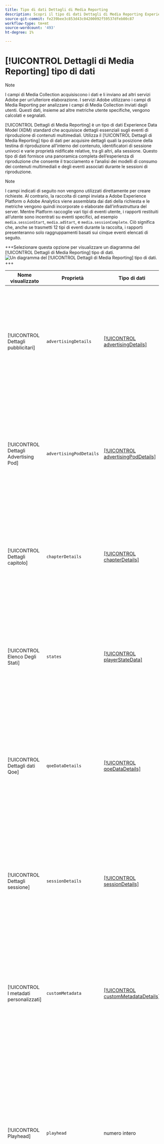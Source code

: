 ```yaml
---
title: Tipo di dati Dettagli di Media Reporting
description: Scopri il tipo di dati Dettagli di Media Reporting Experience Data Model (XDM).
source-git-commit: fe239bee3c853d43c04200092f59537dfeb00c87
workflow-type: tm+mt
source-wordcount: '493'
ht-degree: 1%

---
```


# [!UICONTROL Dettagli di Media Reporting] tipo di dati

>[!NOTE]
>
>I campi di Media Collection acquisiscono i dati e li inviano ad altri servizi Adobe per un’ulteriore elaborazione. I servizi Adobe utilizzano i campi di Media Reporting per analizzare i campi di Media Collection inviati dagli utenti. Questi dati, insieme ad altre metriche utente specifiche, vengono calcolati e segnalati.

[!UICONTROL Dettagli di Media Reporting] è un tipo di dati Experience Data Model (XDM) standard che acquisisce dettagli essenziali sugli eventi di riproduzione di contenuti multimediali. Utilizza il [!UICONTROL Dettagli di Media Reporting] tipo di dati per acquisire dettagli quali la posizione della testina di riproduzione all’interno del contenuto, identificatori di sessione univoci e varie proprietà nidificate relative, tra gli altri, alla sessione. Questo tipo di dati fornisce una panoramica completa dell’esperienza di riproduzione che consente il tracciamento e l’analisi dei modelli di consumo dei contenuti multimediali e degli eventi associati durante le sessioni di riproduzione.

>[!NOTE]
>
>I campi indicati di seguito non vengono utilizzati direttamente per creare richieste. Al contrario, la raccolta di campi inviata a Adobe Experience Platform o Adobe Analytics viene assemblata dai dati della richiesta e le metriche vengono quindi incorporate o elaborate dall’infrastruttura del server. Mentre Platform raccoglie vari tipi di eventi utente, i rapporti restituiti all’utente sono incentrati su eventi specifici, ad esempio `media.sessionStart`, `media.adStart`, e `media.sessionComplete`. Ciò significa che, anche se trasmetti 12 tipi di eventi durante la raccolta, i rapporti presenteranno solo raggruppamenti basati sui cinque eventi elencati di seguito.

+++Selezionare questa opzione per visualizzare un diagramma del [!UICONTROL Dettagli di Media Reporting] tipo di dati.
![Un diagramma del [!UICONTROL Dettagli di Media Reporting] tipo di dati.](../images/data-types/media-reporting-details.png)
+++

| Nome visualizzato | Proprietà | Tipo di dati | Descrizione |
| --------------------- | --------------- | --------- | ----------- |
| [!UICONTROL Dettagli pubblicitari] | `advertisingDetails` | [[!UICONTROL advertisingDetails]](./advertising-details-reporting.md) | Dettagli pubblicitari si riferiscono a informazioni specifiche relative alle attività pubblicitarie durante l’evento esperienza. Ciò include metadati di annunci, specifiche di targeting e metriche delle prestazioni. |
| [!UICONTROL Dettagli Advertising Pod] | `advertisingPodDetails` | [[!UICONTROL advertisingPodDetails]](./advertising-pod-details-reporting.md) | I dettagli di Advertising Pod contengono informazioni sui pod di annunci all’interno dell’evento esperienza. Fornisce informazioni approfondite sulla sequenza degli annunci, sui contenuti e sulle metriche di coinvolgimento. |
| [!UICONTROL Dettagli capitolo] | `chapterDetails` | [[!UICONTROL chapterDetails]](./chapter-details-reporting.md) | Dettagli capitolo acquisisce i dati relativi ai capitoli o alle parti segmentate del contenuto. Fornisce informazioni sui marcatori capitolo, le timeline e i metadati associati. |
| [!UICONTROL Elenco Degli Stati] | `states` | [[!UICONTROL playerStateData]](./player-state-data-reporting.md) | La proprietà States è un array che acquisisce vari stati durante l’evento esperienza. Questa proprietà fornisce dati sequenziali sulla riproduzione, sulle azioni dell’utente o sulle modifiche al contenuto. |
| [!UICONTROL Dettagli dati Qoe] | `qoeDataDetails` | [[!UICONTROL qoeDataDetails]](./qoe-data-details-reporting.md) | I dettagli dei dati QoE (Quality of Experience) acquisiscono metriche relative alle prestazioni e dati sull&#39;esperienza utente. Fornisce informazioni approfondite sulla qualità, la reattività e le interazioni degli utenti. |
| [!UICONTROL Dettagli sessione] | `sessionDetails` | [[!UICONTROL sessionDetails]](./session-details-reporting.md) | I dettagli della sessione includono informazioni complete associate all’evento esperienza, che offrono informazioni approfondite sulle interazioni degli utenti, sulla durata e sui dati contestuali relativi alla sessione di riproduzione. |
| [!UICONTROL I metadati personalizzati] | `customMetadata` | [[!UICONTROL customMetadataDetails]](./custom-metadata-details-reporting.md) | I metadati personalizzati contengono metadati definiti dall&#39;utente o aggiuntivi associati all&#39;evento esperienza. Questi metadati consentono di includere dati personalizzati o specifici nel contesto dell’evento. |
| [!UICONTROL Playhead] | `playhead` | numero intero | La testina di riproduzione rappresenta la posizione di riproduzione corrente all’interno del contenuto multimediale. Per il contenuto live, indica il secondo corrente del giorno (0 &lt;= indicatore di riproduzione &lt; 86400). Per il contenuto registrato, riflette il secondo corrente della durata del contenuto (0 &lt;= indicatore di riproduzione &lt; lunghezza contenuto). |

{style="table-layout:auto"}
